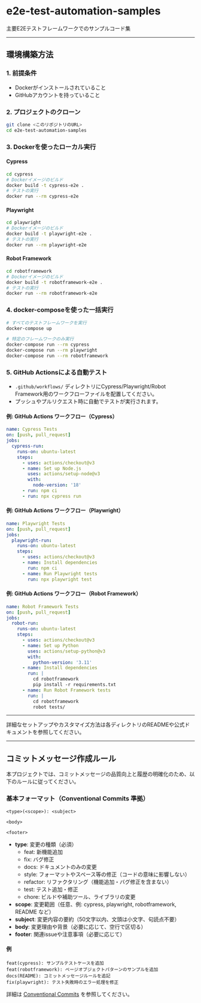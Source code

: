 # e2e-test-automation-samples
主要E2Eテストフレームワークでのサンプルコード集

---

## 環境構築方法

### 1. 前提条件
- Dockerがインストールされていること
- GitHubアカウントを持っていること

### 2. プロジェクトのクローン
```bash
git clone <このリポジトリのURL>
cd e2e-test-automation-samples
```

### 3. Dockerを使ったローカル実行

#### Cypress
```bash
cd cypress
# Dockerイメージのビルド
docker build -t cypress-e2e .
# テストの実行
docker run --rm cypress-e2e
```

#### Playwright
```bash
cd playwright
# Dockerイメージのビルド
docker build -t playwright-e2e .
# テストの実行
docker run --rm playwright-e2e
```

#### Robot Framework
```bash
cd robotframework
# Dockerイメージのビルド
docker build -t robotframework-e2e .
# テストの実行
docker run --rm robotframework-e2e
```

### 4. docker-composeを使った一括実行

```bash
# すべてのテストフレームワークを実行
docker-compose up

# 特定のフレームワークのみ実行
docker-compose run --rm cypress
docker-compose run --rm playwright
docker-compose run --rm robotframework
```

### 5. GitHub Actionsによる自動テスト

- `.github/workflows/` ディレクトリにCypress/Playwright/Robot Framework用のワークフローファイルを配置してください。
- プッシュやプルリクエスト時に自動でテストが実行されます。

#### 例: GitHub Actions ワークフロー（Cypress）
```yaml
name: Cypress Tests
on: [push, pull_request]
jobs:
  cypress-run:
    runs-on: ubuntu-latest
    steps:
      - uses: actions/checkout@v3
      - name: Set up Node.js
        uses: actions/setup-node@v3
        with:
          node-version: '18'
      - run: npm ci
      - run: npx cypress run
```

#### 例: GitHub Actions ワークフロー（Playwright）
```yaml
name: Playwright Tests
on: [push, pull_request]
jobs:
  playwright-run:
    runs-on: ubuntu-latest
    steps:
      - uses: actions/checkout@v3
      - name: Install dependencies
        run: npm ci
      - name: Run Playwright tests
        run: npx playwright test
```

#### 例: GitHub Actions ワークフロー（Robot Framework）
```yaml
name: Robot Framework Tests
on: [push, pull_request]
jobs:
  robot-run:
    runs-on: ubuntu-latest
    steps:
      - uses: actions/checkout@v3
      - name: Set up Python
        uses: actions/setup-python@v3
        with:
          python-version: '3.11'
      - name: Install dependencies
        run: |
          cd robotframework
          pip install -r requirements.txt
      - name: Run Robot Framework tests
        run: |
          cd robotframework
          robot tests/
```

---

詳細なセットアップやカスタマイズ方法は各ディレクトリのREADMEや公式ドキュメントを参照してください。

---

## コミットメッセージ作成ルール

本プロジェクトでは、コミットメッセージの品質向上と履歴の明確化のため、以下のルールに従ってください。

### 基本フォーマット（Conventional Commits 準拠）

```
<type>(<scope>): <subject>

<body>

<footer>
```

- **type**: 変更の種類（必須）
    - feat: 新機能追加
    - fix: バグ修正
    - docs: ドキュメントのみの変更
    - style: フォーマットやスペース等の修正（コードの意味に影響しない）
    - refactor: リファクタリング（機能追加・バグ修正を含まない）
    - test: テスト追加・修正
    - chore: ビルドや補助ツール、ライブラリの変更
- **scope**: 変更範囲（任意、例: cypress, playwright, robotframework, README など）
- **subject**: 変更内容の要約（50文字以内、文頭は小文字、句読点不要）
- **body**: 変更理由や背景（必要に応じて、空行で区切る）
- **footer**: 関連issueや注意事項（必要に応じて）

#### 例
```
feat(cypress): サンプルテストケースを追加
feat(robotframework): ページオブジェクトパターンのサンプルを追加
docs(README): コミットメッセージルールを追記
fix(playwright): テスト失敗時のエラー処理を修正
```

詳細は [Conventional Commits](https://www.conventionalcommits.org/ja/v1.0.0/) を参照してください。
